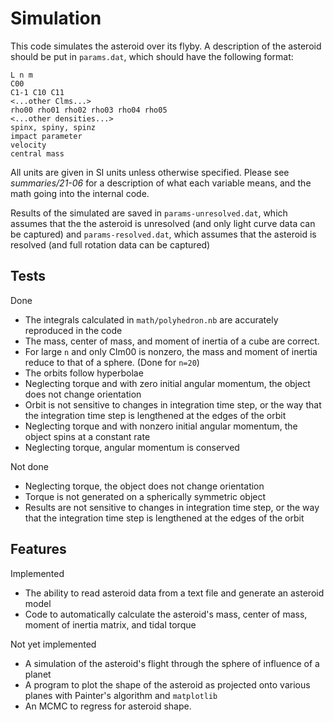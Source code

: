 # Simulation

This code simulates the asteroid over its flyby. A description of the asteroid should be put in `params.dat`, which should have the following format:
```
L n m
C00
C1-1 C10 C11
<...other Clms...>
rho00 rho01 rho02 rho03 rho04 rho05
<...other densities...>
spinx, spiny, spinz
impact parameter
velocity
central mass
```
All units are given in SI units unless otherwise specified. Please see *summaries/21-06* for a description of what each variable means, and the math going into the internal code.

Results of the simulated are saved in `params-unresolved.dat`, which assumes that the the asteroid is unresolved (and only light curve data can be captured) and `params-resolved.dat`, which assumes that the asteroid is resolved (and full rotation data can be captured)

## Tests
Done
- The integrals calculated in `math/polyhedron.nb` are accurately reproduced in the code
- The mass, center of mass, and moment of inertia of a cube are correct.
- For large `n` and only Clm00 is nonzero, the mass and moment of inertia reduce to that of a sphere. (Done for `n=20`)
- The orbits follow hyperbolae
- Neglecting torque and with zero initial angular momentum, the object does not change orientation
- Orbit is not sensitive to changes in integration time step, or the way that the integration time step is lengthened at the edges of the orbit
- Neglecting torque and with nonzero initial angular momentum, the object spins at a constant rate
- Neglecting torque, angular momentum is conserved

Not done
- Neglecting torque, the object does not change orientation
- Torque is not generated on a spherically symmetric object
- Results are not sensitive to changes in integration time step, or the way that the integration time step is lengthened at the edges of the orbit

## Features
Implemented
- The ability to read asteroid data from a text file and generate an asteroid model
- Code to automatically calculate the asteroid's mass, center of mass, moment of inertia matrix, and tidal torque

Not yet implemented
- A simulation of the asteroid's flight through the sphere of influence of a planet
- A program to plot the shape of the asteroid as projected onto various planes with Painter's algorithm and `matplotlib`
- An MCMC to regress for asteroid shape.

